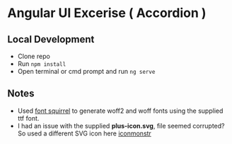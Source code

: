 # Angular UI Excerise ( Accordion )

## Local Development

- Clone repo
- Run ```npm install```
- Open terminal or cmd prompt and run ```ng serve```

## Notes

- Used [font squirrel](https://www.fontsquirrel.com/tools/webfont-generator) to generate woff2 and woff fonts using the supplied ttf font.
- I had an issue with the supplied **plus-icon.svg**, file seemed corrupted? So used a different SVG icon here [iconmonstr](https://iconmonstr.com/x-mark-1-svg/)
